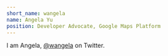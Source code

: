 ```yaml
---
short_name: wangela
name: Angela Yu
position: Developer Advocate, Google Maps Platform
---
```

I am Angela, [@wangela](https://twitter.com/wangela) on Twitter.